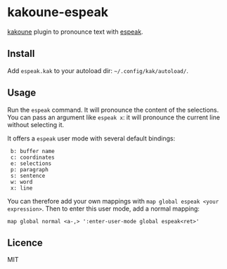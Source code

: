 # kakoune-espeak

[kakoune](http://kakoune.org) plugin to pronounce text with [espeak](https://github.com/espeak-ng/espeak-ng/).

## Install

Add `espeak.kak` to your autoload dir: `~/.config/kak/autoload/`.

## Usage

Run the `espeak` command. It will pronounce the content of the selections.
You can pass an argument like `espeak x`: it will pronounce the current line without selecting it.

It offers a `espeak` user mode with several default bindings:

```
 b: buffer name
 c: coordinates
 e: selections
 p: paragraph
 s: sentence
 w: word
 x: line
```

You can therefore add your own mappings with `map global espeak <your expression>`.
Then to enter this user mode, add a normal mapping:

```
map global normal <a-,> ':enter-user-mode global espeak<ret>'
```

## Licence

MIT
